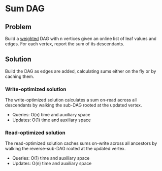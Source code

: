 # Sum DAG

## Problem

Build a [weighted](https://en.wikipedia.org/wiki/Graph_(discrete_mathematics)#Weighted_graph) DAG with n vertices given an online list of leaf values and edges. For each vertex, report the sum of its descendants.

## Solution

Build the DAG as edges are added, calculating sums either on the fly or by caching them.

### Write-optimized solution

The write-optimized solution calculates a sum on-read across all descendants by walking the sub-DAG rooted at the updated vertex.

- Queries: O(n) time and auxiliary space
- Updates: O(1) time and auxiliary space

### Read-optimized solution

The read-optimized solution caches sums on-write across all ancestors by walking the reverse-sub-DAG rooted at the updated vertex.

- Queries: O(1) time and auxiliary space
- Updates: O(n) time and auxiliary space
